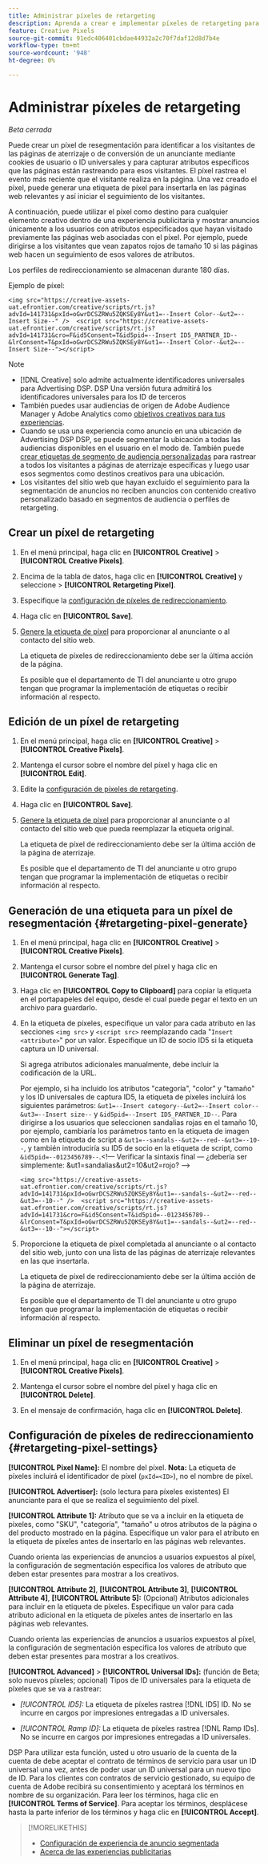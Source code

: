 ```yaml
---
title: Administrar píxeles de retargeting
description: Aprenda a crear e implementar píxeles de retargeting para utilizarlos como objetivos para experiencias de publicidad.
feature: Creative Pixels
source-git-commit: 91edc406401cbdae44932a2c70f7daf12d8d7b4e
workflow-type: tm+mt
source-wordcount: '948'
ht-degree: 0%

---
```


# Administrar píxeles de retargeting

*Beta cerrada*

<!-- Note to self: These aren't segments -- we don't create a pool of users. -->

Puede crear un píxel de resegmentación para identificar a los visitantes de las páginas de aterrizaje o de conversión de un anunciante mediante cookies de usuario o ID universales y para capturar atributos específicos que las páginas están rastreando para esos visitantes. El píxel rastrea el evento más reciente que el visitante realiza en la página. Una vez creado el píxel, puede generar una etiqueta de píxel para insertarla en las páginas web relevantes y así iniciar el seguimiento de los visitantes.<!-- Note to self: surfer id=cookie or universal ID -->

A continuación, puede utilizar el píxel como destino para cualquier elemento creativo dentro de una experiencia publicitaria y mostrar anuncios únicamente a los usuarios con atributos especificados que hayan visitado previamente las páginas web asociadas con el píxel. Por ejemplo, puede dirigirse a los visitantes que vean zapatos rojos de tamaño 10 si las páginas web hacen un seguimiento de esos valores de atributos.<!-- better example? Make sure they match attribute examples below -->

Los perfiles de redireccionamiento se almacenan durante 180 días.

Ejemplo de píxel:

```
<img src="https://creative-assets-uat.efrontier.com/creative/scripts/rt.js?advId=141731&pxId=oGwrDCSZRWu5ZQKSEy8Y&ut1=--Insert Color--&ut2=--Insert Size--" />  <script src="https://creative-assets-uat.efrontier.com/creative/scripts/rt.js?advId=141731&cro=F&id5Consent=T&id5pid=--Insert ID5_PARTNER_ID--&lrConsent=T&pxId=oGwrDCSZRWu5ZQKSEy8Y&ut1=--Insert Color--&ut2=--Insert Size--"></script>
```

>[!NOTE]
>
> * [!DNL Creative] solo admite actualmente identificadores universales para Advertising DSP. DSP Una versión futura admitirá los identificadores universales para los ID de terceros<!-- Clarify this and reword as needed -->
>* También puedes usar audiencias de origen de Adobe Audience Manager y Adobe Analytics como [objetivos creativos para tus experiencias](/help/creative/experiences/experience-settings-targeting.md).
>* Cuando se usa una experiencia como anuncio en una ubicación de Advertising DSP DSP, se puede segmentar la ubicación a todas las audiencias disponibles en el usuario en el modo de. También puede [crear etiquetas de segmento de audiencia personalizadas](/help/dsp/audiences/custom-segment-create.md) para rastrear a todos los visitantes a páginas de aterrizaje específicas y luego usar esos segmentos como destinos creativos para una ubicación.
>* Los visitantes del sitio web que hayan excluido el seguimiento para la segmentación de anuncios no reciben anuncios con contenido creativo personalizado basado en segmentos de audiencia o perfiles de retargeting.

## Crear un píxel de retargeting

1. En el menú principal, haga clic en **[!UICONTROL Creative]** > **[!UICONTROL Creative Pixels]**.

1. Encima de la tabla de datos, haga clic en **[!UICONTROL Creative]** y seleccione > **[!UICONTROL Retargeting Pixel]**.

1. Especifique la [configuración de píxeles de redireccionamiento](#retargeting-pixel-settings).

1. Haga clic en **[!UICONTROL Save]**.

1. [Genere la etiqueta de píxel](#retargeting-pixel-generate) para proporcionar al anunciante o al contacto del sitio web.

   La etiqueta de píxeles de redireccionamiento debe ser la última acción de la página.<!-- verify here and below -->

   Es posible que el departamento de TI del anunciante u otro grupo tengan que programar la implementación de etiquetas o recibir información al respecto.

## Edición de un píxel de retargeting

1. En el menú principal, haga clic en **[!UICONTROL Creative]** > **[!UICONTROL Creative Pixels]**.

1. Mantenga el cursor sobre el nombre del píxel y haga clic en **[!UICONTROL Edit]**.

1. Edite la [configuración de píxeles de retargeting](#retargeting-pixel-settings).

1. Haga clic en **[!UICONTROL Save]**.

1. [Genere la etiqueta de píxel](#retargeting-pixel-generate) para proporcionar al anunciante o al contacto del sitio web que pueda reemplazar la etiqueta original.

   La etiqueta de píxel de redireccionamiento debe ser la última acción de la página de aterrizaje.

   Es posible que el departamento de TI del anunciante u otro grupo tengan que programar la implementación de etiquetas o recibir información al respecto.

## Generación de una etiqueta para un píxel de resegmentación {#retargeting-pixel-generate}

1. En el menú principal, haga clic en **[!UICONTROL Creative]** > **[!UICONTROL Creative Pixels]**.

1. Mantenga el cursor sobre el nombre del píxel y haga clic en **[!UICONTROL Generate Tag]**.

1. Haga clic en **[!UICONTROL Copy to Clipboard]** para copiar la etiqueta en el portapapeles del equipo, desde el cual puede pegar el texto en un archivo para guardarlo.

1. En la etiqueta de píxeles, especifique un valor para cada atributo en las secciones `<img src>` y `<script src>` reemplazando cada &quot;`Insert <attribute>`&quot; por un valor. Especifique un ID de socio ID5 si la etiqueta captura un ID universal.

   Si agrega atributos adicionales manualmente, debe incluir la codificación de la URL.

   Por ejemplo, si ha incluido los atributos &quot;categoría&quot;, &quot;color&quot; y &quot;tamaño&quot; y los ID universales de captura ID5, la etiqueta de píxeles incluirá los siguientes parámetros: `&ut1=--Insert category--&ut2=--Insert color--&ut3=--Insert size--` y `&id5pid=--Insert ID5_PARTNER_ID--`. Para dirigirse a los usuarios que seleccionen sandalias rojas en el tamaño 10, por ejemplo, cambiaría los parámetros tanto en la etiqueta de imagen como en la etiqueta de script a `&ut1=--sandals--&ut2=--red--&ut3=--10--`, y también introduciría su ID5 de socio en la etiqueta de script, como `&id5pid=--0123456789--`.&lt;!— Verificar la sintaxis final — ¿debería ser simplemente: &amp;ut1=sandalias&amp;ut2=10&amp;ut2=rojo? —>

   `<img src="https://creative-assets-uat.efrontier.com/creative/scripts/rt.js?advId=141731&pxId=oGwrDCSZRWu5ZQKSEy8Y&ut1=--sandals--&ut2=--red--&ut3=--10--" />  <script src="https://creative-assets-uat.efrontier.com/creative/scripts/rt.js?advId=141731&cro=F&id5Consent=T&id5pid=--0123456789--&lrConsent=T&pxId=oGwrDCSZRWu5ZQKSEy8Y&ut1=--sandals--&ut2=--red--&ut3=--10--"></script>`

1. Proporcione la etiqueta de píxel completada al anunciante o al contacto del sitio web, junto con una lista de las páginas de aterrizaje relevantes en las que insertarla.

   La etiqueta de píxel de redireccionamiento debe ser la última acción de la página de aterrizaje.

   Es posible que el departamento de TI del anunciante u otro grupo tengan que programar la implementación de etiquetas o recibir información al respecto.

## Eliminar un píxel de resegmentación

1. En el menú principal, haga clic en **[!UICONTROL Creative]** > **[!UICONTROL Creative Pixels]**.

1. Mantenga el cursor sobre el nombre del píxel y haga clic en **[!UICONTROL Delete]**.

1. En el mensaje de confirmación, haga clic en **[!UICONTROL Delete]**.

## Configuración de píxeles de redireccionamiento {#retargeting-pixel-settings}

**[!UICONTROL Pixel Name]:** El nombre del píxel. **Nota:** La etiqueta de píxeles incluirá el identificador de píxel (`pxId=<ID>`), no el nombre de píxel.

**[!UICONTROL Advertiser]:** (solo lectura para píxeles existentes) El anunciante para el que se realiza el seguimiento del píxel.

**[!UICONTROL Attribute 1]:** Atributo que se va a incluir en la etiqueta de píxeles, como &quot;SKU&quot;, &quot;categoría&quot;, &quot;tamaño&quot; u otros atributos de la página o del producto mostrado en la página. Especifique un valor para el atributo en la etiqueta de píxeles antes de insertarlo en las páginas web relevantes.

Cuando orienta las experiencias de anuncios a usuarios expuestos al píxel, la configuración de segmentación especifica los valores de atributo que deben estar presentes para mostrar a los creativos.

**[!UICONTROL Attribute 2]**, **[!UICONTROL Attribute 3]**, **[!UICONTROL Attribute 4]**, **[!UICONTROL Attribute 5]:** (Opcional) Atributos adicionales para incluir en la etiqueta de píxeles. Especifique un valor para cada atributo adicional en la etiqueta de píxeles antes de insertarlo en las páginas web relevantes.

Cuando orienta las experiencias de anuncios a usuarios expuestos al píxel, la configuración de segmentación especifica los valores de atributo que deben estar presentes para mostrar a los creativos.

**[!UICONTROL Advanced]** > **[!UICONTROL Universal IDs]:** (función de Beta; solo nuevos píxeles; opcional) Tipos de ID universales para la etiqueta de píxeles que se va a rastrear:

* *[!UICONTROL ID5]:* La etiqueta de píxeles rastrea [!DNL ID5] ID. No se incurre en cargos por impresiones entregadas a ID universales.

* *[!UICONTROL Ramp ID]:* La etiqueta de píxeles rastrea [!DNL Ramp IDs]. No se incurre en cargos por impresiones entregadas a ID universales.

DSP Para utilizar esta función, usted u otro usuario de la cuenta de la cuenta de debe aceptar el contrato de términos de servicio para usar un ID universal una vez, antes de poder usar un ID universal para un nuevo tipo de ID. Para los clientes con contratos de servicio gestionado, su equipo de cuenta de Adobe recibirá su consentimiento y aceptará los términos en nombre de su organización. Para leer los términos, haga clic en **[!UICONTROL Terms of Service]**. Para aceptar los términos, desplácese hasta la parte inferior de los términos y haga clic en **[!UICONTROL Accept]**.

>[!MORELIKETHIS]
>
>* [Configuración de experiencia de anuncio segmentada](/help/creative/experiences/experience-settings-targeting.md)
>* [Acerca de las experiencias publicitarias](/help/creative/experiences/experience-about.md)

